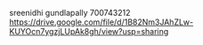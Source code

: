 sreenidhi gundlapally
700743212
https://drive.google.com/file/d/1B82Nm3JAhZLw-KUYOcn7ygzjLUpAk8gh/view?usp=sharing

